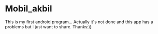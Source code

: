 # Mobil_akbil
 This is my first android program... Actually it's not done and this app has a problems but l just want to share. Thanks:))

